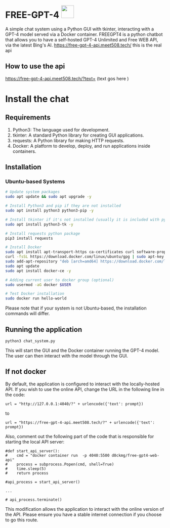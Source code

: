 # FREE-GPT-4 <img src="https://github.com/meetkool/FREE-GPT-4/assets/96396841/8ea50f25-df14-40ed-b71c-1fb2a5b44123" width="40" height="40">


A simple chat system using a Python GUI with tkinter, interacting with a GPT-4 model served via a Docker container.
FREEGPT4 is a python chatbot that allows you to have a self-hosted GPT-4 Unlimited and Free WEB API, via the latest Bing's AI.
https://free-gpt-4-api.meet508.tech/ this is the real api 

## How to use the api 
https://free-gpt-4-api.meet508.tech/?text= (text gos here )

# Install the chat 

## Requirements

1. Python3: The language used for development.
2. tkinter: A standard Python library for creating GUI applications.
3. requests: A Python library for making HTTP requests.
4. Docker: A platform to develop, deploy, and run applications inside containers.

## Installation

### Ubuntu-based Systems

```bash
# Update system packages
sudo apt update && sudo apt upgrade -y

# Install Python3 and pip if they are not installed
sudo apt install python3 python3-pip -y

# Install tkinter if it's not installed (usually it is included with python3)
sudo apt install python3-tk -y

# Install requests python package
pip3 install requests

# Install Docker
sudo apt install apt-transport-https ca-certificates curl software-properties-common -y
curl -fsSL https://download.docker.com/linux/ubuntu/gpg | sudo apt-key add -
sudo add-apt-repository "deb [arch=amd64] https://download.docker.com/linux/ubuntu $(lsb_release -cs) stable"
sudo apt update
sudo apt install docker-ce -y

# Adding current user to docker group (optional)
sudo usermod -aG docker $USER

# Test Docker installation
sudo docker run hello-world

```

Please note that if your system is not Ubuntu-based, the installation commands will differ.

## Running the application
```
python3 chat_system.py
```

This will start the GUI and the Docker container running the GPT-4 model. The user can then interact with the model through the GUI.

## If not docker 
By default, the application is configured to interact with the locally-hosted API. If you wish to use the online API, change the URL in the following line in the code:
```
url = "http://127.0.0.1:4040/?" + urlencode({'text': prompt})
```
to 
```
url = "https://free-gpt-4-api.meet508.tech/?" + urlencode({'text': prompt})
```
Also, comment out the following part of the code that is responsible for starting the local API server:
```
#def start_api_server():
#    cmd = "docker container run  -p 4040:5500 d0ckmg/free-gpt4-web-api"
#    process = subprocess.Popen(cmd, shell=True)
#    time.sleep(5)
#    return process

#api_process = start_api_server()

...

# api_process.terminate()
```

This modification allows the application to interact with the online version of the API. Please ensure you have a stable internet connection if you choose to go this route.
